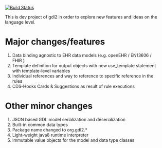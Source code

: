 [![Build Status](https://travis-ci.org/gdl-lang/gdl2.svg?branch=master)](https://travis-ci.org/gdl-lang/gdl2)

This is dev project of gdl2 in order to explore new features and ideas on the language level.

# Major changes/features
1. Data binding agnostic to EHR data models (e.g. openEHR / EN13606 / FHIR )
1. Template definition for output objects with new use_template statement with template-level variables
1. Individual references and way to reference to specific reference in the rules
1. CDS-Hooks Cards & Suggestions as result of rule executions

# Other minor changes
1. JSON based GDL model serialization and deserialization
1. Built-in common data types 
1. Package name changed to org.gdl2.*
1. Light-weight java8 runtime interpreter
1. Immutable value objects for the model and data type classes 

